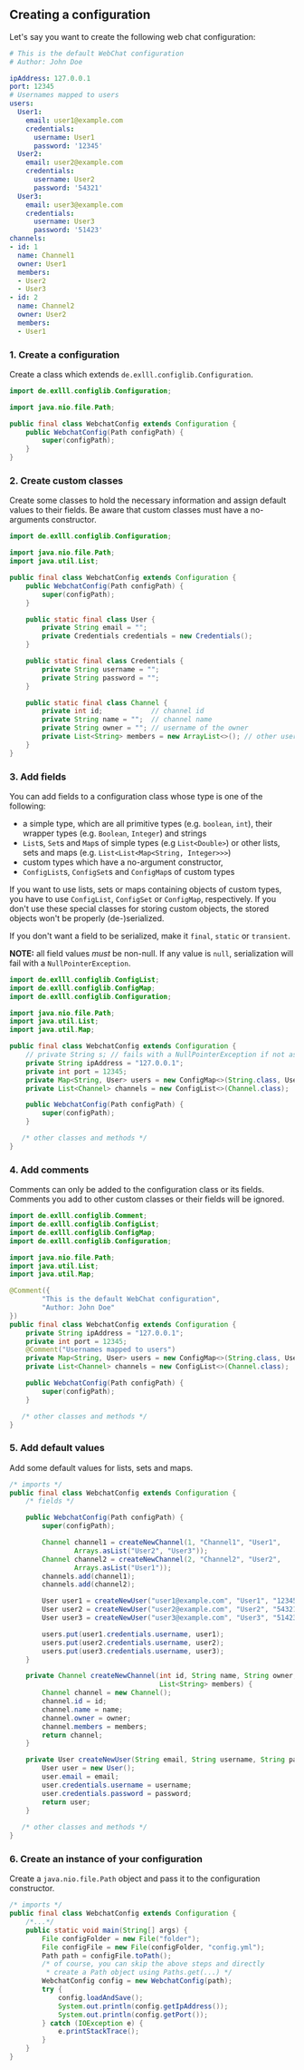 ## Creating a configuration

Let's say you want to create the following web chat configuration:
```yaml
# This is the default WebChat configuration
# Author: John Doe

ipAddress: 127.0.0.1
port: 12345
# Usernames mapped to users
users:
  User1:
    email: user1@example.com
    credentials:
      username: User1
      password: '12345'
  User2:
    email: user2@example.com
    credentials:
      username: User2
      password: '54321'
  User3:
    email: user3@example.com
    credentials:
      username: User3
      password: '51423'
channels:
- id: 1
  name: Channel1
  owner: User1
  members:
  - User2
  - User3
- id: 2
  name: Channel2
  owner: User2
  members:
  - User1
```
### 1. Create a configuration
Create a class which extends `de.exlll.configlib.Configuration`.
```java
import de.exlll.configlib.Configuration;

import java.nio.file.Path;

public final class WebchatConfig extends Configuration {
    public WebchatConfig(Path configPath) {
        super(configPath);
    }
}
```
### 2. Create custom classes
Create some classes to hold the necessary information and assign default values to their
fields. Be aware that custom classes must have a no-arguments constructor.
```java
import de.exlll.configlib.Configuration;

import java.nio.file.Path;
import java.util.List;

public final class WebchatConfig extends Configuration {
    public WebchatConfig(Path configPath) {
        super(configPath);
    }

    public static final class User {
        private String email = "";
        private Credentials credentials = new Credentials();
    }

    public static final class Credentials {
        private String username = "";
        private String password = "";
    }

    public static final class Channel {
        private int id;            // channel id
        private String name = "";  // channel name
        private String owner = ""; // username of the owner
        private List<String> members = new ArrayList<>(); // other usernames
    }
}
```
### 3. Add fields
You can add fields to a configuration class whose type is one of the following:
- a simple type, which are all primitive types (e.g. `boolean`, `int`), their wrapper types (e.g.
`Boolean`, `Integer`) and strings
- `List`s, `Set`s and `Map`s of simple types (e.g `List<Double>`) or other lists, sets and maps
(e.g. `List<List<Map<String, Integer>>>`)
- custom types which have a no-argument constructor,
- `ConfigList`s, `ConfigSet`s and `ConfigMap`s of custom types

If you want to use lists, sets or maps containing objects of custom types,
you have to use `ConfigList`, `ConfigSet` or `ConfigMap`, respectively. If you don't use these
special classes for storing custom objects, the stored objects won't be properly (de-)serialized.

If you don't want a field to be serialized, make it `final`, `static` or `transient`.

**NOTE:** all field values _must_ be non-null. If any value is `null`, serialization
will fail with a `NullPointerException`.
```java
import de.exlll.configlib.ConfigList;
import de.exlll.configlib.ConfigMap;
import de.exlll.configlib.Configuration;

import java.nio.file.Path;
import java.util.List;
import java.util.Map;

public final class WebchatConfig extends Configuration {
    // private String s; // fails with a NullPointerException if not assigned a value
    private String ipAddress = "127.0.0.1";
    private int port = 12345;
    private Map<String, User> users = new ConfigMap<>(String.class, User.class);
    private List<Channel> channels = new ConfigList<>(Channel.class);

    public WebchatConfig(Path configPath) {
        super(configPath);
    }

   /* other classes and methods */
}
```
### 4. Add comments
Comments can only be added to the configuration class or its fields.
Comments you add to other custom classes or their fields will be ignored.
```java
import de.exlll.configlib.Comment;
import de.exlll.configlib.ConfigList;
import de.exlll.configlib.ConfigMap;
import de.exlll.configlib.Configuration;

import java.nio.file.Path;
import java.util.List;
import java.util.Map;

@Comment({
        "This is the default WebChat configuration",
        "Author: John Doe"
})
public final class WebchatConfig extends Configuration {
    private String ipAddress = "127.0.0.1";
    private int port = 12345;
    @Comment("Usernames mapped to users")
    private Map<String, User> users = new ConfigMap<>(String.class, User.class);
    private List<Channel> channels = new ConfigList<>(Channel.class);

    public WebchatConfig(Path configPath) {
        super(configPath);
    }

   /* other classes and methods */
}
```
### 5. Add default values
Add some default values for lists, sets and maps.
```java
/* imports */
public final class WebchatConfig extends Configuration {
    /* fields */

    public WebchatConfig(Path configPath) {
        super(configPath);

        Channel channel1 = createNewChannel(1, "Channel1", "User1",
                Arrays.asList("User2", "User3"));
        Channel channel2 = createNewChannel(2, "Channel2", "User2",
                Arrays.asList("User1"));
        channels.add(channel1);
        channels.add(channel2);

        User user1 = createNewUser("user1@example.com", "User1", "12345");
        User user2 = createNewUser("user2@example.com", "User2", "54321");
        User user3 = createNewUser("user3@example.com", "User3", "51423");

        users.put(user1.credentials.username, user1);
        users.put(user2.credentials.username, user2);
        users.put(user3.credentials.username, user3);
    }

    private Channel createNewChannel(int id, String name, String owner,
                                     List<String> members) {
        Channel channel = new Channel();
        channel.id = id;
        channel.name = name;
        channel.owner = owner;
        channel.members = members;
        return channel;
    }

    private User createNewUser(String email, String username, String password) {
        User user = new User();
        user.email = email;
        user.credentials.username = username;
        user.credentials.password = password;
        return user;
    }
    
   /* other classes and methods */
}
```

### 6. Create an instance of your configuration
Create a `java.nio.file.Path` object and pass it to the configuration constructor.
```java
/* imports */
public final class WebchatConfig extends Configuration {
    /*...*/
    public static void main(String[] args) {
        File configFolder = new File("folder");
        File configFile = new File(configFolder, "config.yml");
        Path path = configFile.toPath();
        /* of course, you can skip the above steps and directly
         * create a Path object using Paths.get(...) */
        WebchatConfig config = new WebchatConfig(path);
        try {
            config.loadAndSave();
            System.out.println(config.getIpAddress());
            System.out.println(config.getPort());
        } catch (IOException e) {
            e.printStackTrace();
        }
    }
}
```